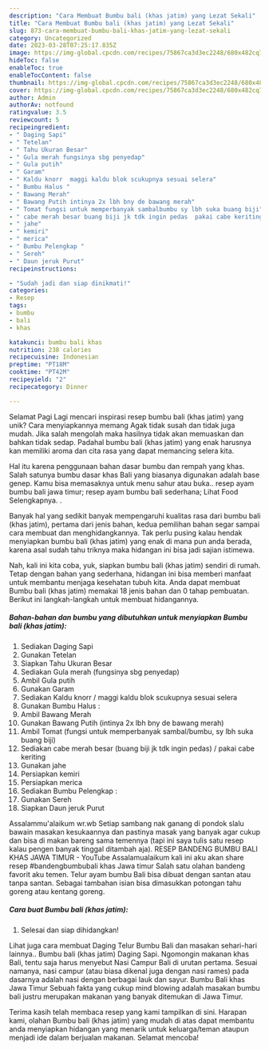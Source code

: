 ```yaml
---
description: "Cara Membuat Bumbu bali (khas jatim) yang Lezat Sekali"
title: "Cara Membuat Bumbu bali (khas jatim) yang Lezat Sekali"
slug: 873-cara-membuat-bumbu-bali-khas-jatim-yang-lezat-sekali
category: Uncategorized
date: 2023-03-28T07:25:17.835Z
image: https://img-global.cpcdn.com/recipes/75867ca3d3ec2248/680x482cq70/bumbu-bali-khas-jatim-foto-resep-utama.jpg
hideToc: false
enableToc: true
enableTocContent: false
thumbnail: https://img-global.cpcdn.com/recipes/75867ca3d3ec2248/680x482cq70/bumbu-bali-khas-jatim-foto-resep-utama.jpg
cover: https://img-global.cpcdn.com/recipes/75867ca3d3ec2248/680x482cq70/bumbu-bali-khas-jatim-foto-resep-utama.jpg
author: Admin
authorAv: notfound
ratingvalue: 3.5
reviewcount: 5
recipeingredient:
- " Daging Sapi"
- " Tetelan"
- " Tahu Ukuran Besar"
- " Gula merah fungsinya sbg penyedap"
- " Gula putih"
- " Garam"
- " Kaldu knorr  maggi kaldu blok scukupnya sesuai selera"
- " Bumbu Halus "
- " Bawang Merah"
- " Bawang Putih intinya 2x lbh bny de bawang merah"
- " Tomat fungsi untuk memperbanyak sambalbumbu sy lbh suka buang biji"
- " cabe merah besar buang biji jk tdk ingin pedas  pakai cabe keriting"
- " jahe"
- " kemiri"
- " merica"
- " Bumbu Pelengkap "
- " Sereh"
- " Daun jeruk Purut"
recipeinstructions:

- "Sudah jadi dan siap dinikmati!"
categories:
- Resep
tags:
- bumbu
- bali
- khas

katakunci: bumbu bali khas 
nutrition: 238 calories
recipecuisine: Indonesian
preptime: "PT18M"
cooktime: "PT42M"
recipeyield: "2"
recipecategory: Dinner

---
```



Selamat Pagi Lagi mencari inspirasi resep bumbu bali (khas jatim) yang unik? Cara menyiapkannya memang Agak tidak susah dan tidak juga mudah. Jika salah mengolah maka hasilnya tidak akan memuaskan dan bahkan tidak sedap. Padahal bumbu bali (khas jatim) yang enak harusnya kan memiliki aroma dan cita rasa yang dapat memancing selera kita.


Hal itu karena penggunaan bahan dasar bumbu dan rempah yang khas. Salah satunya bumbu dasar khas Bali yang biasanya digunakan adalah base genep. Kamu bisa memasaknya untuk menu sahur atau buka.. resep ayam bumbu bali jawa timur; resep ayam bumbu bali sederhana; Lihat Food Selengkapnya. .

Banyak hal yang sedikit banyak mempengaruhi kualitas rasa dari bumbu bali (khas jatim), pertama dari jenis bahan, kedua pemilihan bahan segar sampai cara membuat dan menghidangkannya. Tak perlu pusing kalau hendak menyiapkan bumbu bali (khas jatim) yang enak di mana pun anda berada, karena asal sudah tahu triknya maka hidangan ini bisa jadi sajian istimewa.


Nah, kali ini kita coba, yuk, siapkan bumbu bali (khas jatim) sendiri di rumah. Tetap dengan bahan yang sederhana, hidangan ini bisa memberi manfaat untuk membantu menjaga kesehatan tubuh kita. Anda dapat membuat Bumbu bali (khas jatim) memakai 18 jenis bahan dan 0 tahap pembuatan. Berikut ini langkah-langkah untuk membuat hidangannya.

<!--inarticleads1-->

##### Bahan-bahan dan bumbu yang dibutuhkan untuk menyiapkan Bumbu bali (khas jatim):

1. Sediakan  Daging Sapi
1. Gunakan  Tetelan
1. Siapkan  Tahu Ukuran Besar
1. Sediakan  Gula merah (fungsinya sbg penyedap)
1. Ambil  Gula putih
1. Gunakan  Garam
1. Sediakan  Kaldu knorr / maggi kaldu blok scukupnya sesuai selera
1. Gunakan  Bumbu Halus :
1. Ambil  Bawang Merah
1. Gunakan  Bawang Putih (intinya 2x lbh bny de bawang merah)
1. Ambil  Tomat (fungsi untuk memperbanyak sambal/bumbu, sy lbh suka buang biji)
1. Sediakan  cabe merah besar (buang biji jk tdk ingin pedas) / pakai cabe keriting
1. Gunakan  jahe
1. Persiapkan  kemiri
1. Persiapkan  merica
1. Sediakan  Bumbu Pelengkap :
1. Gunakan  Sereh
1. Siapkan  Daun jeruk Purut


Assalammu&#39;alaikum wr.wb Setiap sambang nak ganang di pondok slalu bawain masakan kesukaannya dan pastinya masak yang banyak agar cukup dan bisa di makan bareng sama temennya (tapi ini saya tulis satu resep kalau pengen banyak tinggal ditambah aja). RESEP BANDENG BUMBU BALI KHAS JAWA TIMUR - YouTube Assalamualaikum kali ini aku akan share resep #bandengbumbubali khas Jawa timur Salah satu olahan bandeng favorit aku temen. Telur ayam bumbu Bali bisa dibuat dengan santan atau tanpa santan. Sebagai tambahan isian bisa dimasukkan potongan tahu goreng atau kentang goreng. 

<!--inarticleads2-->

##### Cara buat Bumbu bali (khas jatim):


1. Selesai dan siap dihidangkan!

Lihat juga cara membuat Daging Telur Bumbu Bali dan masakan sehari-hari lainnya.. Bumbu bali (khas jatim) Daging Sapi. Ngomongin makanan khas Bali, tentu saja harus menyebut Nasi Campur Bali di urutan pertama. Sesuai namanya, nasi campur (atau biasa dikenal juga dengan nasi rames) pada dasarnya adalah nasi dengan berbagai lauk dan sayur. Bumbu Bali khas Jawa Timur Sebuah fakta yang cukup mind blowing adalah masakan bumbu bali justru merupakan makanan yang banyak ditemukan di Jawa Timur. 

Terima kasih telah membaca resep yang kami tampilkan di sini. Harapan kami, olahan Bumbu bali (khas jatim) yang mudah di atas dapat membantu anda menyiapkan hidangan yang menarik untuk keluarga/teman ataupun menjadi ide dalam berjualan makanan. Selamat mencoba!
